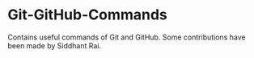 # Git-GitHub-Commands
Contains useful commands of Git and GitHub. Some contributions have been made by Siddhant Rai.
